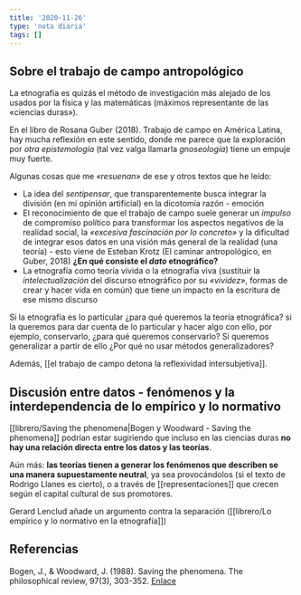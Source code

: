 ```yaml
---
title: '2020-11-26'
type: 'nota diaria'
tags: []
---
```


## Sobre el trabajo de campo antropológico

La etnografía es quizás el método de investigación más alejado de los usados por la física y las matemáticas (máximos representante de las «ciencias duras»).

En el libro de Rosana Guber (2018). Trabajo de campo en América Latina, hay mucha reflexión en este sentido, donde me parece que la exploración por *otra epistemología* (tal vez valga llamarla *gnoseología*) tiene un empuje muy fuerte.

Algunas cosas que me *«resuenan»* de ese y otros textos que he leído:

- La idea del *sentipensar*, que transparentemente busca integrar la división (en mi opinión artificial) en la dicotomía razón - emoción
- El reconocimiento de que el trabajo de campo suele generar un *impulso* de compromiso político para transformar los aspectos negativos de la realidad social, la *«excesiva fascinación por lo concreto»* y la dificultad de integrar esos datos en una visión más general de la realidad (una teoría) - esto viene de Esteban Krotz (El caminar antropológico, en Guber, 2018) **¿En qué consiste el *dato* etnográfico?**
- La etnografía como teoría vivida o la etnografía viva (sustituir la *intelectualización* del discurso etnográfico por su *«vividez»*, formas de crear y hacer vida en común) que tiene un impacto en la escritura de ese mismo discurso

Si la etnografía es lo particular ¿para qué queremos la teoría etnográfica? si la queremos para dar cuenta de lo particular y hacer algo con ello, por ejemplo, conservarlo, ¿para qué queremos conservarlo? Si queremos generalizar a partir de ello ¿Por qué no usar métodos generalizadores?

Además, [[el trabajo de campo detona la reflexividad intersubjetiva]].

## Discusión entre datos - fenómenos y la interdependencia de lo empírico y lo normativo

[[librero/Saving the phenomena|Bogen y Woodward - Saving the phenomena]] podrían estar sugiriendo que incluso en las ciencias duras **no hay una relación directa entre los datos y las teorías**. 

Aún más: **las teorías tienen a generar los fenómenos que describen se una manera supuestamente neutral**, ya sea provocándolos (si el texto de Rodrigo Llanes es cierto), o a través de [[representaciones]] que crecen según el capital cultural de sus promotores. 

Gerard Lenclud añade un argumento contra la separación ([[librero/Lo empírico y lo normativo en la etnografía]])

## Referencias

Bogen, J., & Woodward, J. (1988). Saving the phenomena. The philosophical review, 97(3), 303-352. [Enlace](http://www.pitt.edu/~rtjbog/bogen/saving.pdf)